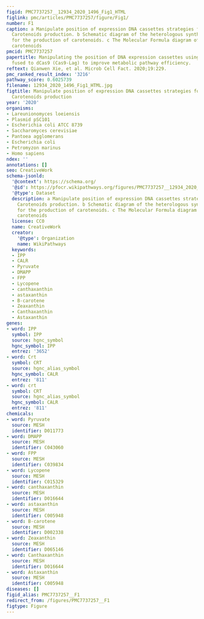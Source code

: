 ```yaml
---
figid: PMC7737257__12934_2020_1496_Fig1_HTML
figlink: pmc/articles/PMC7737257/figure/Fig1/
number: F1
caption: a Manipulate position of expression DNA cassettes strategies for improving
  Carotenoids production. b Schematic diagram of the heterologous synthesis pathway
  for the production of carotenoids. c The Molecular Formula diagram of the various
  carotenoids
pmcid: PMC7737257
papertitle: Manipulating the position of DNA expression cassettes using location tags
  fused to dCas9 (Cas9-Lag) to improve metabolic pathway efficiency.
reftext: Qianwen Xie, et al. Microb Cell Fact. 2020;19:229.
pmc_ranked_result_index: '3216'
pathway_score: 0.6025739
filename: 12934_2020_1496_Fig1_HTML.jpg
figtitle: Manipulate position of expression DNA cassettes strategies for improving
  Carotenoids production
year: '2020'
organisms:
- Lareunionomyces loeiensis
- Plasmid pSC101
- Escherichia coli ATCC 8739
- Saccharomyces cerevisiae
- Pantoea agglomerans
- Escherichia coli
- Petromyzon marinus
- Homo sapiens
ndex: ''
annotations: []
seo: CreativeWork
schema-jsonld:
  '@context': https://schema.org/
  '@id': https://pfocr.wikipathways.org/figures/PMC7737257__12934_2020_1496_Fig1_HTML.html
  '@type': Dataset
  description: a Manipulate position of expression DNA cassettes strategies for improving
    Carotenoids production. b Schematic diagram of the heterologous synthesis pathway
    for the production of carotenoids. c The Molecular Formula diagram of the various
    carotenoids
  license: CC0
  name: CreativeWork
  creator:
    '@type': Organization
    name: WikiPathways
  keywords:
  - IPP
  - CALR
  - Pyruvate
  - DMAPP
  - FPP
  - Lycopene
  - canthaxanthin
  - astaxanthin
  - B-carotene
  - Zeaxanthin
  - Canthaxanthin
  - Astaxanthin
genes:
- word: IPP
  symbol: IPP
  source: hgnc_symbol
  hgnc_symbol: IPP
  entrez: '3652'
- word: Crt
  symbol: CRT
  source: hgnc_alias_symbol
  hgnc_symbol: CALR
  entrez: '811'
- word: crt
  symbol: CRT
  source: hgnc_alias_symbol
  hgnc_symbol: CALR
  entrez: '811'
chemicals:
- word: Pyruvate
  source: MESH
  identifier: D011773
- word: DMAPP
  source: MESH
  identifier: C043060
- word: FPP
  source: MESH
  identifier: C039834
- word: Lycopene
  source: MESH
  identifier: C015329
- word: canthaxanthin
  source: MESH
  identifier: D016644
- word: astaxanthin
  source: MESH
  identifier: C005948
- word: B-carotene
  source: MESH
  identifier: D002338
- word: Zeaxanthin
  source: MESH
  identifier: D065146
- word: Canthaxanthin
  source: MESH
  identifier: D016644
- word: Astaxanthin
  source: MESH
  identifier: C005948
diseases: []
figid_alias: PMC7737257__F1
redirect_from: /figures/PMC7737257__F1
figtype: Figure
---
```

